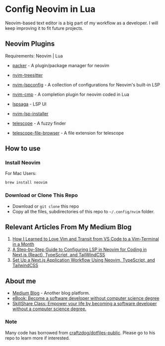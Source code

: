 
# Config Neovim in Lua 
Neovim-based text editor is a big part of my workflow as a developer. I will keep improving it to fit future projects.

## Neovim Plugins 
Requirements: Neovim | Lua  

- [packer](https://github.com/wbthomason/packer.nvim) - A plugin/package manager for neovim  

- [nvim-treesitter](https://github.com/nvim-treesitter/nvim-treesitter)   

- [nvim-lspconfig](https://github.com/neovim/nvim-lspconfig) - A collection of configurations for Neovim's built-in LSP

- [nvim-cmp](https://github.com/hrsh7th/nvim-cmp) - A completion plugin for neovim coded in Lua

- [lspsaga](https://github.com/glepnir/lspsaga.nvim) - LSP UI

- [nvim-lsp-installer](https://github.com/williamboman/nvim-lsp-installer) 

- [telescope](https://github.com/nvim-telescope/telescope.nvim) - A fuzzy finder

- [telescope-file-browser](https://github.com/nvim-telescope/telescope-file-browser.nvim) - A file extension for telescope


## How to use
### Install Neovim 
For Mac Users:
```bash
brew install neovim
```
### Download or Clone This Repo
- Download or `git clone` this repo 
- Copy all the files, subdirectories of this repo to `~/.config/nvim` folder. 

## Relevant Articles From My Medium Blog
1. [How I Learned to Love Vim and Transit from VS Code to a Vim-Terminal in a Month](https://amy-juan-li.medium.com/how-i-learned-to-love-vim-9b7fe53a4615)
2. [A Step-by-Step Guide to Configuring LSP in Neovim for Coding in Next.js (React), TypeScript, and TailWindCSS](https://amy-juan-li.medium.com/a-step-by-step-guide-to-configuring-lsp-in-neovim-for-coding-in-next-js-a052f500da2)
3. [Set Up a Next.js Application Workflow Using Neovim, TypeScript, and TailwindCSS](https://blog.devgenius.io/set-up-a-next-js-application-workflow-using-neovim-typescript-tailwind-23621a34ed38)

## About me
- [Medium Blog](https://amy-juan-li.medium.com/) - Another blog platform. 
- [eBook: Become a software developer without computer science degree](https://amyjuanli.gumroad.com/l/wplun)
- [SkillShare Class: Empower your life by becoming a software developer without a computer science degree.](https://www.skillshare.com/classes/Empower-your-life-Become-a-software-developer-without-a-CS-degree/1243883176)

### Note
 Many code has borrowed from [craftzdog/dotfiles-public](https://github.com/craftzdog/dotfiles-public). Please go to his repo to learn more if interested.
